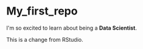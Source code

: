 # My_first_repo

I'm so excited to learn about being a **Data Scientist**.

This is a change from RStudio.
